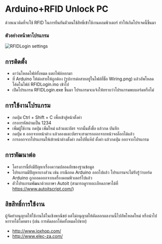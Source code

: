 # Arduino+RFID Unlock PC
ด้วยแนวคิดที่จะใช้ RFID ในการยืนยันตัวตนใช้สิทธิ์เข้าใช้งานคอมพิวเตอร์ ทำให้เกิดโปรเจคนี้ขึ้นมา

### ตัวอย่างหน้าตาโปรแกรม

![RFIDLogin settings](https://a.lnwpic.com/u9uhab.png)

## การติดตั้ง
 * ดาว์นโหลดไฟล์ทั้งหมด แตกไฟล์ออกมา
 * ที่ Arduino ให้ต่อสายให้ถูกต้อง (รูปการต่อสายอยู่ในไฟล์ที่ชื่อ Wiring.png) แล้วอัพโหลดโค้ดในไฟล์ RFIDLogin.ino เข้าไป
 * เปิดโปรแกรม RFIDLogin.exe ขึ้นมา โปรแกรมจะแจ้งให้ทราบว่าโปรแกรมพบบอร์ดหรือไม่
 
## การใช้งานโปรแกรม
 * กดปุ่ม Ctrl + Shift + C เพื่อเข้าสู่หน้าตั้งค่า
 * กรอกรหัสผ่านเป็น 1234
* เพิ่มผู้ใช้งาน กดปุ่ม เพิ่มใหม่ แล้วแตะบัตร จากนั้นตั้งชื่อ แล้วกด บันทึก
 * กดปุ่ม x ออกจากหน้าต่าง แล้วลองแตะบัตรจะสามารถออกจากหน้าจอล็อกได้แล้ว
 * การออกจากโปรแกรมให้เข้าหน้าต่างตั้งค่า กดไปที่แท๊ป ตั้งค่า แล้วกดปุ่ม ออกจากโปรแกรม

## การพัฒนาต่อ
 * โครงการนี้ยังมีปัญหาเรื่องความปลอดภัยของฐานข้อมูล 
 * โปรแกรมมีปัญหาบางส่วน เช่น กรณีถอด Arduino ออกไปแล้ว โปรแกรมจะไม่รับรู้ว่าบอร์ด Arduino ถูกถอดออกจากเครื่องคอมพิวเตอร์ไปแล้ว
 * ตัวโปรแกรมพัฒนาด้วยภาษา Autoit (สามารถดูรายละเอียดภาษาได้ที่ https://www.autoitscript.com/)

## ลิขสิทธิ์การใช้งาน
ผู้จัดทำอนุญาตให้ใช้งานได้ในเชิงพาณีชย์ แต่ไม่อนุญาตให้คัดลอกผลงานนี้ไปอัพโหลดใหม่ หรือนำไปหารายได้โดยตรง (เช่น การคัดลอกโค้ดทั้งหมดไปขาย)
 * http://www.ioxhop.com/
 * http://www.elec-za.com/

